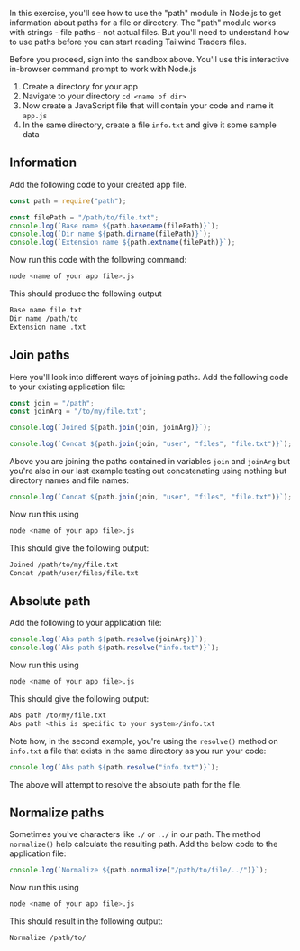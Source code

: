 In this exercise, you'll see how to use the "path" module in Node.js to get information about paths for a file or directory. The "path" module works with strings - file paths - not actual files. But you'll need to understand how to use paths before you can start reading Tailwind Traders files.

Before you proceed, sign into the sandbox above. You'll use this interactive in-browser command prompt to work with Node.js

1. Create a directory for your app
2. Navigate to your directory `cd <name of dir>`
3. Now create a JavaScript file that will contain your code and name it `app.js`
4. In the same directory, create a file `info.txt` and give it some sample data

## Information

Add the following code to your created app file.

```javascript
const path = require("path");

const filePath = "/path/to/file.txt";
console.log(`Base name ${path.basename(filePath)}`);
console.log(`Dir name ${path.dirname(filePath)}`);
console.log(`Extension name ${path.extname(filePath)}`);
```

Now run this code with the following command:

```bash
node <name of your app file>.js
```

This should produce the following output

```bash
Base name file.txt
Dir name /path/to
Extension name .txt
```

## Join paths

Here you'll look into different ways of joining paths.
Add the following code to your existing application file:

```javascript
const join = "/path";
const joinArg = "/to/my/file.txt";

console.log(`Joined ${path.join(join, joinArg)}`);

console.log(`Concat ${path.join(join, "user", "files", "file.txt")}`);
```

Above you are joining the paths contained in variables `join` and `joinArg` but you're also in our last example testing out concatenating using nothing but directory names and file names:

```javascript
console.log(`Concat ${path.join(join, "user", "files", "file.txt")}`);
```

Now run this using

```bash
node <name of your app file>.js
```

This should give the following output:

```bash
Joined /path/to/my/file.txt
Concat /path/user/files/file.txt
```

## Absolute path

Add the following to your application file:

```javascript
console.log(`Abs path ${path.resolve(joinArg)}`);
console.log(`Abs path ${path.resolve("info.txt")}`);
```

Now run this using

```bash
node <name of your app file>.js
```

This should give the following output:

```bash
Abs path /to/my/file.txt
Abs path <this is specific to your system>/info.txt
```

Note how, in the second example, you're using the `resolve()` method on `info.txt` a file that exists in the same directory as you run your code:

```javascript
console.log(`Abs path ${path.resolve("info.txt")}`);
```

The above will attempt to resolve the absolute path for the file.

## Normalize paths

Sometimes you've characters like `./` or `../` in our path. The method `normalize()` help calculate the resulting path. Add the below code to the application file:

```javascript
console.log(`Normalize ${path.normalize("/path/to/file/../")}`);
```

Now run this using

```bash
node <name of your app file>.js
```

This should result in the following output:

```bash
Normalize /path/to/
```

